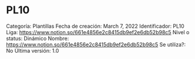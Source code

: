 # PL10

Categoría: Plantillas
Fecha de creación: March 7, 2022
Identificador: PL10
Liga: https://www.notion.so/661e4856e2c8415db9ef2e6db52b98c5 
Nivel o status: Dinámico
Nombre: https://www.notion.so/661e4856e2c8415db9ef2e6db52b98c5 
Se utiliza?: No
Última versión: 1.0